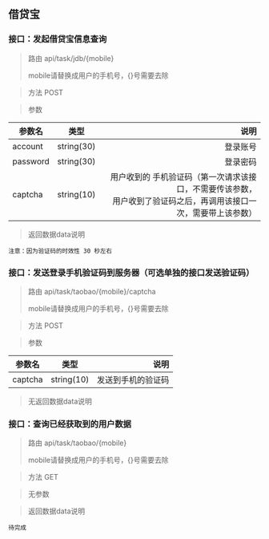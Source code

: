 ## 借贷宝
### 接口：发起借贷宝信息查询
>路由 api/task/jdb/{mobile}
> 
> mobile请替换成用户的手机号，{}号需要去除

>方法 POST

>参数

参数名|类型|说明
---|:--:|---:
account|string(30)|登录账号
password|string(30)|登录密码
captcha|string(10)|用户收到的 手机验证码（第一次请求该接口，不需要传该参数，<br>用户收到了验证码之后，再调用该接口一次，需要带上该参数）


>返回数据data说明

```
注意：因为验证码的时效性 30 秒左右 
```

### 接口：发送登录手机验证码到服务器（可选单独的接口发送验证码）

> 路由 api/task/taobao/{mobile}/captcha
> 
> mobile请替换成用户的手机号，{}号需要去除

>方法 POST

>参数

参数名|类型|说明
---|:--:|---:
captcha|string(10)|发送到手机的验证码

>无返回数据data说明

### 接口：查询已经获取到的用户数据

> 路由 api/task/taobao/{mobile}
> 
> mobile请替换成用户的手机号，{}号需要去除

>方法 GET

>无参数

>返回数据data说明
```
待完成
```

